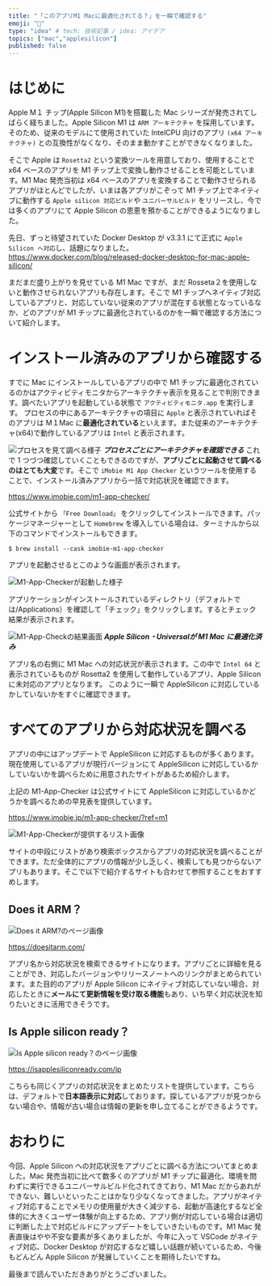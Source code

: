 ```yaml
---
title: "「このアプリM1 Macに最適化されてる？」を一瞬で確認する"
emoji: "🌱"
type: "idea" # tech: 技術記事 / idea: アイデア
topics: ["mac","applesilicon"]
published: false
---
```


# はじめに

Apple M１ チップ(Apple Silicon M1)を搭載した Mac シリーズが発売されてしばらく経ちました。Apple Silicon M1 は `ARM アーキテクチャ` を採用しています。そのため、従来のモデルにて使用されていた IntelCPU 向けのアプリ `(x64 アーキテクチャ)` との互換性がなくなり、そのまま動かすことができなくなりました。

そこで Apple は `Rosetta2` という変換ツールを用意しており、使用することで x64 ベースのアプリを M1 チップ上で変換し動作させることを可能としています。M1 Mac 発売当初は x64 ベースのアプリを変換することで動作させられるアプリがほとんどでしたが、いまは各アプリがこぞって M1 チップ上でネイティブに動作する `Apple silicon 対応ビルド`や `ユニバーサルビルド` をリリースし、今では多くのアプリにて Apple Silicon の恩恵を預かることができるようになりました。

先日、ずっと待望されていた Docker Desktop が v3.3.1 にて正式に `Apple Silicon へ対応`し、話題になりました。
https://www.docker.com/blog/released-docker-desktop-for-mac-apple-silicon/

まだまだ盛り上がりを見せている M1 Mac ですが、まだ Rosseta２を使用しないと動作させられないアプリも存在します。そこで M1 チップへネイティブ対応しているアプリと、対応していない従来のアプリが混在する状態となっているなか、どのアプリが M1 チップに最適化されているのかを一瞬で確認する方法について紹介します。

# インストール済みのアプリから確認する

すでに Mac にインストールしているアプリの中で M1 チップに最適化されているのかはアクティビティモニタからアーキテクチャ表示を見ることで判別できます。調べたいアプリを起動している状態で `アクティビティモニタ.app` を実行します。
プロセスの中にあるアーキテクチャの項目に `Apple` と表示されていればそのアプリは M１Mac に**最適化されている**といえます。また従来のアーキテクチャ(x64)で動作しているアプリは `Intel` と表示されます。

![プロセスを見て調べる様子](https://storage.googleapis.com/zenn-user-upload/tfsrasc20r67jzy1unzbkbbubgts)
***プロセスごとにアーキテクチャを確認できる***
これで 1 つづつ確認していくこともできるのですが、**アプリごとに起動させて調べるのはとても大変**です。そこで `iMobie M1 App Checker` というツールを使用することで、インストール済みアプリから一括で対応状況を確認できます。

https://www.imobie.com/m1-app-checker/

公式サイトから `「Free Download」` をクリックしてインストールできます。パッケージマネージャーとして `Homebrew` を導入している場合は、ターミナルから以下のコマンドでインストールもできます。

```shell:Terminal
$ brew install --cask imobie-m1-app-checker
```

アプリを起動させるとこのような画面が表示されます。

![M1-App-Checkerが起動した様子](https://storage.googleapis.com/zenn-user-upload/0si9fjy3uizcqutzipl5u9wqmgs2)

アプリケーションがインストールされているディレクトリ（デフォルトでは/Applications）を確認して「チェック」をクリックします。するとチェック結果が表示されます。

![M1-App-Checkの結果画面](https://storage.googleapis.com/zenn-user-upload/myi4j4psazwex1sm3qdo6384ufmz)
***Apple Silicon・Universalが M1 Mac に最適化済み***

アプリ名の右側に M1 Mac への対応状況が表示されます。この中で `Intel 64` と表示されているものが Rosetta2 を使用して動作しているアプリ、Apple Silicon に未対応のアプリとなります。
このように一瞬で AppleSilicon に対応しているかしていないかをすぐに確認できます。

# すべてのアプリから対応状況を調べる

アプリの中にはアップデートで AppleSilicon に対応するものが多くあります。現在使用しているアプリが現行バージョンにて AppleSilicon に対応しているかしていないかを調べらために用意されたサイトがあるため紹介します。

上記の M1-App-Checker は公式サイトにて AppleSilicon に対応しているかどうかを調べるための早見表を提供しています。

https://www.imobie.jp/m1-app-checker/?ref=m1

![M1-App-Checkerが提供するリスト画像](https://storage.googleapis.com/zenn-user-upload/b73mxxgsgf4rhxda4g5q37e5lwbo)

サイトの中段にリストがあり検索ボックスからアプリの対応状況を調べることができます。ただ全体的にアプリの情報が少し乏しく、検索しても見つからないアプリもあります。そこで以下で紹介するサイトも合わせて参照することをおすすめします。

## Does it ARM？

![Does it ARM?のページ画像](https://storage.googleapis.com/zenn-user-upload/0wwsb2h4po7g1kurx201gbyqscpz)

https://doesitarm.com/

アプリ名から対応状況を検索できるサイトになります。アプリごとに詳細を見ることができ、対応したバージョンやリリースノートへのリンクがまとめられています。また目的のアプリが Apple Silicon にネイティブ対応していない場合、対応したときに**メールにて更新情報を受け取る機能**もあり、いち早く対応状況を知りたいときに活用できそうです。

## Is Apple silicon ready？

![Is Apple silicon ready？のページ画像](https://storage.googleapis.com/zenn-user-upload/3j4hp9lazkmwehywuttx7zobzu2d)

https://isapplesiliconready.com/jp

こちらも同じくアプリの対応状況をまとめたリストを提供しています。こちらは、デフォルトで**日本語表示に対応**しております。探しているアプリが見つからない場合や、情報が古い場合は情報の更新を申し立てることができるようです。

# おわりに

今回、Apple Silicon への対応状況をアプリごとに調べる方法についてまとめました。Mac 発売当初に比べて数多くのアプリが M1 チップに最適化、環境を問わずに実行できるユニバーサルビルド化されてきており、M1 Mac だからあれができない、難しいといったことはかなり少なくなってきました。アプリがネイティブ対応することでメモリの使用量が大きく減少する、起動が高速化するなど全体的に大きくユーザー体験が向上するため、アプリ側が対応している場合は適切に判断した上で対応ビルドにアップデートをしていきたいものです。M1 Mac 発表直後はやや不安な要素が多くありましたが、今年に入って VSCode がネイティブ対応、Docker Desktop が対応するなど嬉しい話題が続いているため、今後もどんどん Apple Silicon が発展していくことを期待したいですね。

最後まで読んでいただきありがとうございました。